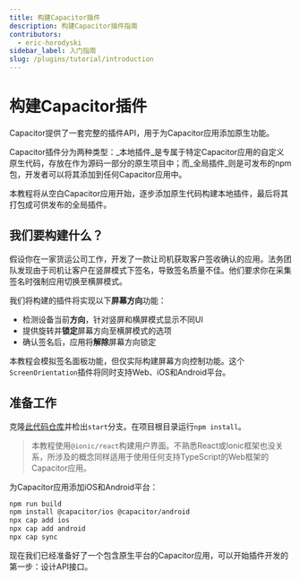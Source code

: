 ```yaml
---
title: 构建Capacitor插件
description: 构建Capacitor插件指南
contributors:
  - eric-horodyski
sidebar_label: 入门指南
slug: /plugins/tutorial/introduction
---
```


# 构建Capacitor插件

Capacitor提供了一套完整的插件API，用于为Capacitor应用添加原生功能。

Capacitor插件分为两种类型：_本地插件_是专属于特定Capacitor应用的自定义原生代码，存放在作为源码一部分的原生项目中；而_全局插件_则是可发布的npm包，开发者可以将其添加到任何Capacitor应用中。

本教程将从空白Capacitor应用开始，逐步添加原生代码构建本地插件，最后将其打包成可供发布的全局插件。

## 我们要构建什么？

假设你在一家货运公司工作，开发了一款让司机获取客户签收确认的应用。法务团队发现由于司机让客户在竖屏模式下签名，导致签名质量不佳。他们要求你在采集签名时强制应用切换至横屏模式。

我们将构建的插件将实现以下**屏幕方向**功能：

- 检测设备当前**方向**，针对竖屏和横屏模式显示不同UI
- 提供旋转并**锁定**屏幕方向至横屏模式的选项
- 确认签名后，应用将**解除**屏幕方向锁定

本教程会模拟签名面板功能，但仅实际构建屏幕方向控制功能。这个`ScreenOrientation`插件将同时支持Web、iOS和Android平台。

## 准备工作

克隆<a href="https://github.com/ionic-enterprise/capacitor-plugin-tutorial" target="_blank">此代码仓库</a>并检出`start`分支。在项目根目录运行`npm install`。

> 本教程使用`@ionic/react`构建用户界面。不熟悉React或Ionic框架也没关系，所涉及的概念同样适用于使用任何支持TypeScript的Web框架的Capacitor应用。

为Capacitor应用添加iOS和Android平台：

```bash
npm run build
npm install @capacitor/ios @capacitor/android
npx cap add ios
npx cap add android
npx cap sync
```

现在我们已经准备好了一个包含原生平台的Capacitor应用，可以开始插件开发的第一步：设计API接口。